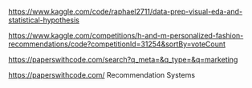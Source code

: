 https://www.kaggle.com/code/raphael2711/data-prep-visual-eda-and-statistical-hypothesis

https://www.kaggle.com/competitions/h-and-m-personalized-fashion-recommendations/code?competitionId=31254&sortBy=voteCount


https://paperswithcode.com/search?q_meta=&q_type=&q=marketing


https://paperswithcode.com/
Recommendation Systems

